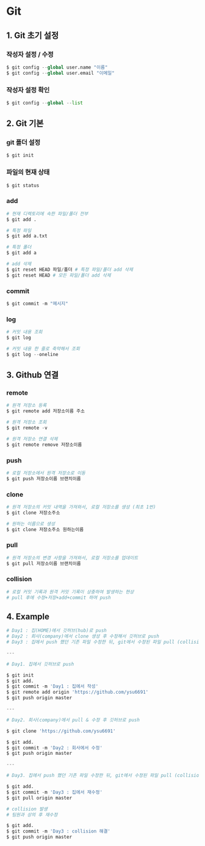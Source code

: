 # Git
## 1. Git 초기 설정
### 작성자 설정 / 수정
```python
$ git config --global user.name "이름"
$ git config --global user.email "이메일"
```

### 작성자 설정 확인
```python
$ git config --global --list
```



## 2. Git 기본
### git 폴더 설정
```python
$ git init
```

### 파일의 현재 상태
```python
$ git status
```

### add
```python
# 현재 디렉토리에 속한 파일/폴더 전부
$ git add .

# 특정 파일
$ git add a.txt

# 특정 폴더
$ git add a 

# add 삭제
$ git reset HEAD 파일/폴더 # 특정 파일/폴더 add 삭제
$ git reset HEAD # 모든 파일/폴더 add 삭제
```

### commit
```python
$ git commit -m "메시지"
```

### log
```python
# 커밋 내용 조회
$ git log

# 커밋 내용 한 줄로 축약해서 조회
$ git log --oneline
```



## 3. Github 연결
### remote
```python
# 원격 저장소 등록
$ git remote add 저장소이름 주소

# 원격 저장소 조회
$ git remote -v

# 원격 저장소 연결 삭제
$ git remote remove 저장소이름
```

### push
```python
# 로컬 저장소에서 원격 저장소로 이동
$ git push 저장소이름 브랜치이름
```

### clone
```python
# 원격 저장소의 커밋 내역을 가져와서, 로컬 저장소를 생성 (최초 1번)
$ git clone 저장소주소

# 원하는 이름으로 생성
$ git clone 저장소주소 원하는이름
```

### pull
```python
# 원격 저장소의 변경 사항을 가져와서, 로컬 저장소를 업데이트
$ git pull 저장소이름 브랜치이름
```

### collision
``` python
# 로컬 커밋 기록과 원격 커밋 기록이 상충하여 발생하는 현상
# pull 후에 수정+저장+add+commit 하여 push
```

## 4. Example
``` python
# Day1 : 집(HOME)에서 깃허브(hub)로 push
# Day2 : 회사(company)에서 clone 생성 후 수정해서 깃허브로 push
# Day3 : 집에서 push 했던 기존 파일 수정한 뒤, git에서 수정된 파일 pull (collision) -> 해결 후 깃허브로 push

---

# Day1. 집에서 깃허브로 push

$ git init
$ git add.
$ git commit -m 'Day1 : 집에서 작성'
$ git remote add origin 'https://github.com/ysu6691'
$ git push origin master

---

# Day2. 회사(company)에서 pull & 수정 후 깃허브로 push

$ git clone 'https://github.com/ysu6691'

$ git add.
$ git commit -m 'Day2 : 회사에서 수정'
$ git push origin master

---

# Day3. 집에서 push 했던 기존 파일 수정한 뒤, git에서 수정된 파일 pull (collision) -> 해결 후 깃허브로 push

$ git add.
$ git commit -m 'Day3 : 집에서 재수정'
$ git pull origin master

# collision 발생
# 팀원과 상의 후 재수정

$ git add.
$ git commit -m 'Day3 : collision 해결'
$ git push origin master
```
